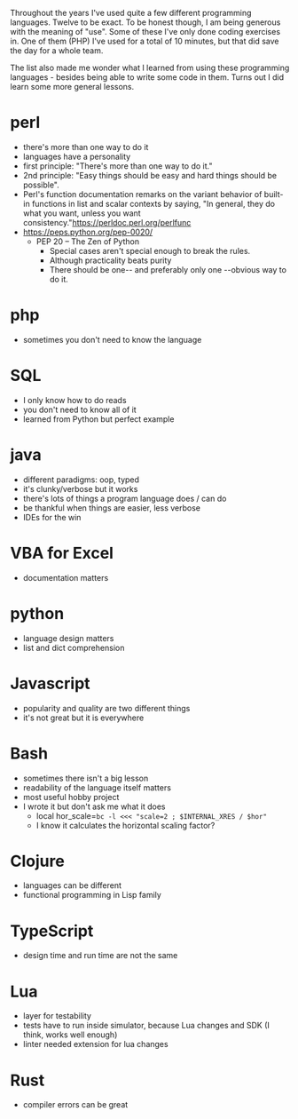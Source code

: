<!--
.. title: One lesson from every programming language I've used
.. slug: one-lesson-from-every-programming-language-ive-used
.. date: 2023-12-26
.. tags: programming, python, clojure
.. category: programming & test automation
.. link: 
.. description: 
.. type: text
-->

Throughout the years I've used quite a few different programming languages. Twelve to be exact. To be honest though, I am being generous with the meaning of "use". Some of these I've only done coding exercises in. One of them (PHP) I've used for a total of 10 minutes, but that did save the day for a whole team.

The list also made me wonder what I learned from using these programming languages - besides being able to write some code in them. Turns out I did learn some more general lessons.

<!-- TEASER_END -->


# perl
  - there's more than one way to do it
  - languages have a personality
  - first principle: "There's more than one way to do it."
  - 2nd principle: "Easy things should be easy and hard things should be possible".
  - Perl's function documentation remarks on the variant behavior of built-in functions in list and scalar contexts by saying, "In general, they do what you want, unless you want consistency."https://perldoc.perl.org/perlfunc
  - https://peps.python.org/pep-0020/
  	- PEP 20 – The Zen of Python
  		- Special cases aren't special enough to break the rules.
		- Although practicality beats purity
		- There should be one-- and preferably only one --obvious way to do it.

# php
  - sometimes you don't need to know the language

# SQL
  - I only know how to do reads
  - you don't need to know all of it
  - learned from Python but perfect example

# java
  - different paradigms: oop, typed
  - it's clunky/verbose but it works
  - there's lots of things a program language does  / can do
  - be thankful when things are easier, less verbose
  - IDEs for the win

# VBA for Excel
  - documentation matters

# python
  - language design matters
  - list and dict comprehension

# Javascript
  - popularity and quality are two different things
  - it's not great but it is everywhere

# Bash
  - sometimes there isn't a big lesson
  - readability of the language itself matters
  - most useful hobby project
  - I wrote it but don't ask me what it does
    - local hor_scale=`bc -l <<< "scale=2 ; $INTERNAL_XRES / $hor"`
    - I know it calculates the horizontal scaling factor?

# Clojure
  - languages can be different
  - functional programming in Lisp family

# TypeScript
  - design time and run time are not the same

# Lua
  - layer for testability
  - tests have to run inside simulator, because Lua changes and SDK (I think, works well enough)
  - linter needed extension for lua changes

# Rust
  - compiler errors can be great
